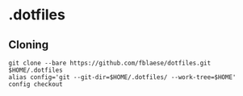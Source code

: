 # .dotfiles
## Cloning
	git clone --bare https://github.com/fblaese/dotfiles.git $HOME/.dotfiles
	alias config='git --git-dir=$HOME/.dotfiles/ --work-tree=$HOME'
	config checkout
